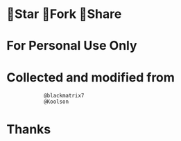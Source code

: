 # 🚫Star 🚫Fork 🚫Share
  
# For Personal Use Only

    
# Collected and modified from       
                @blackmatrix7
                @Koolson
# Thanks
